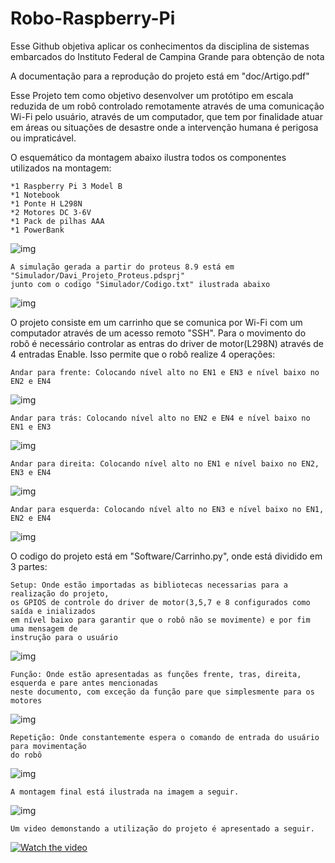 # Robo-Raspberry-Pi
Esse Github objetiva aplicar os conhecimentos da disciplina de sistemas embarcados do Instituto Federal de Campina Grande para obtenção de nota

A documentação para a reprodução do projeto está em "doc/Artigo.pdf"

Esse Projeto tem como objetivo desenvolver um protótipo em escala reduzida de um robô controlado remotamente através de uma comunicação Wi-Fi pelo usuário, através de um computador, que tem por finalidade atuar em áreas ou situações de desastre onde a intervenção humana é perigosa ou impraticável.


O esquemático da montagem abaixo ilustra todos os componentes utilizados na montagem:
```
*1 Raspberry Pi 3 Model B
*1 Notebook
*1 Ponte H L298N
*2 Motores DC 3-6V
*1 Pack de pilhas AAA
*1 PowerBank
```

![img](https://github.com/DaviDosCompiuter/Robo-Raspberry-Pi/blob/main/Hardware/Esquematico_de_montagem.png)

```
A simulação gerada a partir do proteus 8.9 está em "Simulador/Davi_Projeto_Proteus.pdsprj"
junto com o codigo "Simulador/Codigo.txt" ilustrada abaixo
```

![img](https://github.com/DaviDosCompiuter/Robo-Raspberry-Pi/blob/main/Hardware/Esquematico_Proteus.png)

O projeto consiste em um carrinho que se comunica por Wi-Fi com um computador através de um acesso remoto "SSH". Para o movimento do robô é necessário controlar as entras do driver de motor(L298N) através de 4 entradas Enable. Isso permite que o robô realize 4 operações:
```
Andar para frente: Colocando nível alto no EN1 e EN3 e nível baixo no EN2 e EN4
```

![img](https://github.com/DaviDosCompiuter/Robo-Raspberry-Pi/blob/main/doc/R1.png)

```
Andar para trás: Colocando nível alto no EN2 e EN4 e nível baixo no EN1 e EN3
```

![img](https://github.com/DaviDosCompiuter/Robo-Raspberry-Pi/blob/main/doc/R2.png)

```
Andar para direita: Colocando nível alto no EN1 e nível baixo no EN2, EN3 e EN4
```

![img](https://github.com/DaviDosCompiuter/Robo-Raspberry-Pi/blob/main/doc/R3.png)
```
Andar para esquerda: Colocando nível alto no EN3 e nível baixo no EN1, EN2 e EN4
```

![img](https://github.com/DaviDosCompiuter/Robo-Raspberry-Pi/blob/main/doc/R4.png)

O codigo do projeto está em "Software/Carrinho.py", onde está dividido em 3 partes:

```
Setup: Onde estão importadas as bibliotecas necessarias para a realização do projeto,
os GPIOS de controle do driver de motor(3,5,7 e 8 configurados como saída e inializados
em nível baixo para garantir que o robô não se movimente) e por fim uma mensagem de 
instrução para o usuário
```

![img](https://github.com/DaviDosCompiuter/Robo-Raspberry-Pi/blob/main/Software/C1.png)


```
Função: Onde estão apresentadas as funções frente, tras, direita, esquerda e pare antes mencionadas 
neste documento, com exceção da função pare que simplesmente para os motores
```

![img](https://github.com/DaviDosCompiuter/Robo-Raspberry-Pi/blob/main/Software/C2.png)



```
Repetição: Onde constantemente espera o comando de entrada do usuário para movimentação
do robô
```

![img](https://github.com/DaviDosCompiuter/Robo-Raspberry-Pi/blob/main/Software/C3.png)

```
A montagem final está ilustrada na imagem a seguir.
```

![img](https://github.com/DaviDosCompiuter/Robo-Raspberry-Pi/blob/main/Hardware/Montagem.jpg)

```
Um video demonstando a utilização do projeto é apresentado a seguir.
```

[![Watch the video](https://i.imgur.com/vKb2F1B.png)](https://youtu.be/JyRdz6OiRi8)
